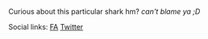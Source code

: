 Curious about this particular shark hm?
_can't blame ya ;D_

Social links:
[FA](https://www.furaffinity.net/user/jososhark)
[Twitter](https://twitter.com/JosoShark)


<!---
JosoShark/JosoShark is a ✨ special ✨ repository because its `README.md` (this file) appears on your GitHub profile.
You can click the Preview link to take a look at your changes.
--->
